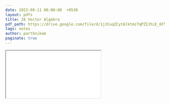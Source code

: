 ```yaml
---
date: 2022-09-11 00:00:00  +0530
layout: pdfs
title: 28 Vector Algebra
pdf_path: https://drive.google.com/file/d/1j3CuqZCytAlktmz7qPZIJhiE_6F5yAnd/preview?usp=sharing
tags: notes
author: parthnikam
paginate: true
---
```


<iframe class="embed-pdf" src="{{ page.pdf_path }}#toolbar=0" seamless="seamless" scrolling="no" style="overflow:hidden"></iframe>

